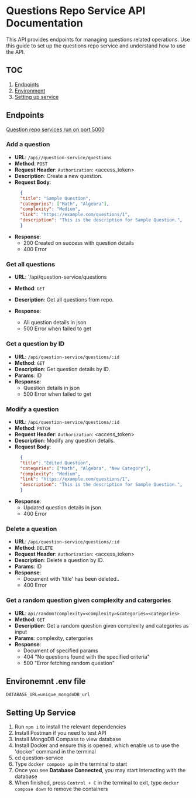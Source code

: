 # Questions Repo Service API Documentation

This API provides endpoints for managing questions related operations. Use this guide to set up the questions repo service and understand how to use the API.

## TOC

1. [Endpoints](#endpoints)
2. [Environment](#environment-env-file)
3. [Setting up service](#setting-up-service)

## Endpoints
<ins> Question repo services run on port 5000 </ins>

### Add a question
- **URL**: `/api//question-service/questions`
- **Method**: `POST`
- **Request Header**: `Authorization`: <access_token>
- **Description**: Create a new question.
- **Request Body**:
  ```json
    {
    "title": "Sample Question",
    "categories": ["Math", "Algebra"],
    "complexity": "Medium",
    "link": "https://example.com/questions/1",
    "description": "This is the description for Sample Question.",
    }
- **Response**:
  - 200 Created on success with question details
  - 400 Error

### Get all questions
- **URL**: `/api/question-service/questions
- **Method**: `GET`
- **Description**: Get all questions from repo.

- **Response**:
  - All question details in json
  - 500 Error when failed to get

### Get a question by ID
- **URL**: `/api/question-service/questions/:id`
- **Method**: `GET`
- **Description**: Get question details by ID.
- **Params**: ID
- **Response**:
  - Question details in json
  - 500 Error when failed to get

### Modify a question
- **URL**: `/api/question-service/questions/:id`
- **Method**: `PATCH`
- **Request Header**: `Authorization`: <access_token>
- **Description**: Modify any question details.
- **Request Body**:
  ```json
    {
    "title": "Edited Question",
    "categories": ["Math", "Algebra", "New Category"],
    "complexity": "Medium",
    "link": "https://example.com/questions/1",
    "description": "This is the description for Sample Question.",
    }
- **Response**:
  - Updated question details in json
  - 400 Error

### Delete a question
- **URL**: `/api/question-service/questions/:id`
- **Method**: `DELETE`
- **Request Header**: `Authorization`: <access_token>
- **Description**: Delete a question by ID.
- **Params**: ID
- **Response**:
  - Document with 'title' has been deleted..
  - 400 Error

### Get a random question given complexity and catergories
- **URL**: `api/random?complexity=<complexity>&categories=<categories>`
- **Method**: `GET`
- **Description**: Get a random question given complexity and categories as input
- **Params**: complexity, catergories 
- **Response**:
  - Document of specified params
  - 404 "No questions found with the specified criteria"
  - 500 "Error fetching random question"

## Environemnt .env file
```
DATABASE_URL=unique_mongdoDB_url
```

## Setting Up Service

1. Run `npm i` to install the relevant dependencies
2. Install Postman if you need to test API
3. Install MongoDB Compass to view database
4. Install Docker and ensure this is opened, which enable us to use the 'docker' command in the terminal
5. cd question-service
6. Type `docker compose up` in the terminal to start
7. Once you see **Database Connected**, you may start interacting with the database
8. When finished, press `Control + C` in the terminal to exit, type `docker compose down` to remove the containers 